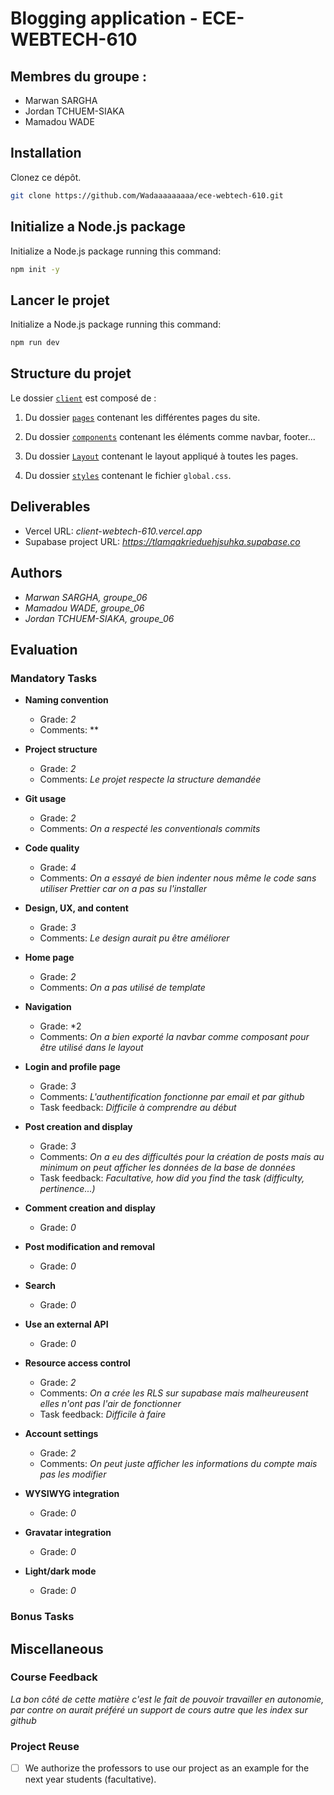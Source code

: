 

# Blogging application - ECE-WEBTECH-610
## Membres du groupe :
- Marwan SARGHA
- Jordan TCHUEM-SIAKA
- Mamadou WADE

## Installation

Clonez ce dépôt.
```bash
git clone https://github.com/Wadaaaaaaaaa/ece-webtech-610.git
```

## Initialize a Node.js package

Initialize a Node.js package running this command:

```bash
npm init -y
```

## Lancer le projet

Initialize a Node.js package running this command:

```bash
npm run dev
```


## Structure du projet

Le dossier [`client`](client) est composé de : 

1. Du dossier [`pages`](client/pages/)
contenant les différentes pages du site.

2. Du dossier [`components`](client/components/)
contenant les éléments comme navbar, footer...

3. Du dossier [`Layout`](client/Layout/)
contenant le layout appliqué à toutes les pages.

5. Du dossier [`styles`](client/styles/)
contenant le fichier `global.css`.


## Deliverables 

- Vercel URL: *client-webtech-610.vercel.app*
- Supabase project URL: *https://tlamqakrieduehjsuhka.supabase.co*

## Authors

- *Marwan SARGHA, groupe_06*
- *Mamadou WADE, groupe_06*
- *Jordan TCHUEM-SIAKA, groupe_06*

## Evaluation

### Mandatory Tasks

* **Naming convention**
  * Grade: *2*
  * Comments: **
  
* **Project structure**
  * Grade: *2*
  * Comments: *Le projet respecte la structure demandée*
  
* **Git usage**
  * Grade: *2*
  * Comments: *On a respecté les conventionals commits*
  
* **Code quality**
  * Grade: *4*
  * Comments: *On a essayé de bien indenter nous même le code sans utiliser Prettier car on a pas su l'installer*

* **Design, UX, and content**
  * Grade: *3*
  * Comments: *Le design aurait pu être améliorer*

* **Home page**
  * Grade: *2*
  * Comments: *On a pas utilisé de template*
  
* **Navigation**
  * Grade: *2
  * Comments: *On a bien exporté la navbar comme composant pour être utilisé dans le layout*
  
* **Login and profile page**
  * Grade: *3*
  * Comments: *L'authentification fonctionne par email et par github*
  * Task feedback: *Difficile à comprendre au début*
* **Post creation and display**
  * Grade: *3*
  * Comments: *On a eu des difficultés pour la création de posts mais au minimum on peut afficher les données de la base de données*
  * Task feedback: *Facultative, how did you find the task (difficulty, pertinence...)*
* **Comment creation and display**
  * Grade: *0*

* **Post modification and removal**
  * Grade: *0*
 
* **Search**
  * Grade: *0*
* **Use an external API**
  * Grade: *0*  
* **Resource access control**
  * Grade: *2*
  * Comments: *On a crée les RLS sur supabase mais malheureusent elles n'ont pas l'air de fonctionner*
  * Task feedback: *Difficile à faire*
* **Account settings**
  * Grade: *2*
  * Comments: *On peut juste afficher les informations du compte mais pas les modifier*

* **WYSIWYG integration**
  * Grade: *0*

* **Gravatar integration**
  * Grade: *0*
  
* **Light/dark mode**
  * Grade: *0*


### Bonus Tasks



## Miscellaneous

### Course Feedback

*La bon côté de cette matière c'est le fait de pouvoir travailler en autonomie, par contre on aurait préféré un support de cours autre que les index sur github*
### Project Reuse

- [ ] We authorize the professors to use our project as an example for the next year students (facultative).